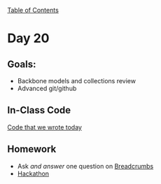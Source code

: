 [Table of Contents](/README.md)

# Day 20

## Goals:
* Backbone models and collections review
* Advanced git/github

## In-Class Code
[Code that we wrote today](/notes/day-20/code)

## Homework
* Ask *and answer* one question on [Breadcrumbs](http://tiy.breadcrumbsqa.com/)
* [Hackathon](https://github.com/TIY-Austin-Front-End-Engineering/Hackathon/tree/Sept_24_2015)